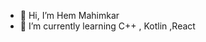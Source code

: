 - 👋 Hi, I’m Hem Mahimkar 
- 🌱 I’m currently learning  C++ , Kotlin ,React


<!---
Ironteen23/Ironteen23 is a ✨ special ✨ repository because its `README.md` (this file) appears on your GitHub profile.
You can click the Preview link to take a look at your changes.
--->
